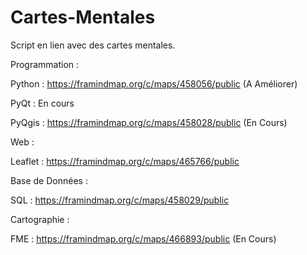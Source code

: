 # Cartes-Mentales
Script en lien avec des cartes mentales.

Programmation :

Python : https://framindmap.org/c/maps/458056/public (A Améliorer)

PyQt : En cours

PyQgis : https://framindmap.org/c/maps/458028/public (En Cours)


Web :

Leaflet : https://framindmap.org/c/maps/465766/public


Base de Données :

SQL : https://framindmap.org/c/maps/458029/public


Cartographie :

FME : https://framindmap.org/c/maps/466893/public (En Cours)
